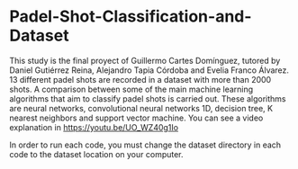 # Padel-Shot-Classification-and-Dataset
This study is the final proyect of Guillermo Cartes Domínguez, tutored by Daniel Gutiérrez Reina, Alejandro Tapia Córdoba and Evelia Franco Álvarez. 13 different padel shots are recorded in a dataset with more than 2000 shots. A comparison between some of the main machine learning algorithms that aim to classify padel shots is carried out. These algorithms are neural networks, convolutional neural networks 1D, decision tree, K nearest neighbors and support vector machine. You can see a video explanation in https://youtu.be/UO_WZ40g1Io

In order to run each code, you must change the dataset directory in each code to the dataset location on your computer.
